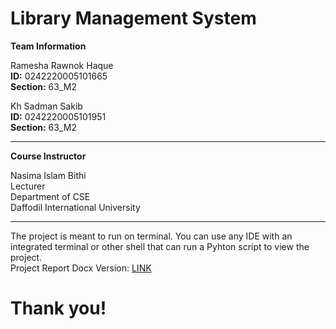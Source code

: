 # Library Management System

**Team Information**

Ramesha Rawnok Haque  
**ID:** 0242220005101665  
**Section:** 63_M2  

Kh Sadman Sakib  
**ID:** 0242220005101951  
**Section:** 63_M2   

---

**Course Instructor**

Nasima Islam Bithi  
Lecturer  
Department of CSE  
Daffodil International University  

---

The project is meant to run on terminal. You can use any IDE with an integrated terminal or other shell that can run a Pyhton script to view the project.   
Project Report Docx Version: [LINK](https://docs.google.com/document/d/1TMXjkGcYb1ntOnf9FVDFy2Y0WtjsK8nnm-5a6D-djQs/edit?usp=sharing)

# Thank you!

